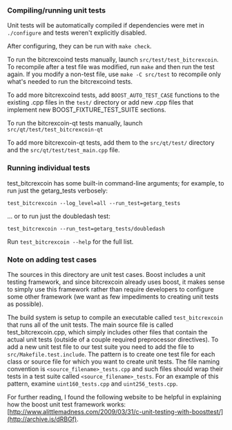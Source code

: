 ### Compiling/running unit tests

Unit tests will be automatically compiled if dependencies were met in `./configure`
and tests weren't explicitly disabled.

After configuring, they can be run with `make check`.

To run the bitcrexcoind tests manually, launch `src/test/test_bitcrexcoin`. To recompile
after a test file was modified, run `make` and then run the test again. If you
modify a non-test file, use `make -C src/test` to recompile only what's needed
to run the bitcrexcoind tests.

To add more bitcrexcoind tests, add `BOOST_AUTO_TEST_CASE` functions to the existing
.cpp files in the `test/` directory or add new .cpp files that
implement new BOOST_FIXTURE_TEST_SUITE sections.

To run the bitcrexcoin-qt tests manually, launch `src/qt/test/test_bitcrexcoin-qt`

To add more bitcrexcoin-qt tests, add them to the `src/qt/test/` directory and
the `src/qt/test/test_main.cpp` file.

### Running individual tests

test_bitcrexcoin has some built-in command-line arguments; for
example, to run just the getarg_tests verbosely:

    test_bitcrexcoin --log_level=all --run_test=getarg_tests

... or to run just the doubledash test:

    test_bitcrexcoin --run_test=getarg_tests/doubledash

Run `test_bitcrexcoin --help` for the full list.

### Note on adding test cases

The sources in this directory are unit test cases.  Boost includes a
unit testing framework, and since bitcrexcoin already uses boost, it makes
sense to simply use this framework rather than require developers to
configure some other framework (we want as few impediments to creating
unit tests as possible).

The build system is setup to compile an executable called `test_bitcrexcoin`
that runs all of the unit tests.  The main source file is called
test_bitcrexcoin.cpp, which simply includes other files that contain the
actual unit tests (outside of a couple required preprocessor
directives). To add a new unit test file to our test suite you need
to add the file to `src/Makefile.test.include`. The pattern is to
create one test file for each class or source file for which you want
to create unit tests.  The file naming convention is
`<source_filename>_tests.cpp` and such files should wrap their tests
in a test suite called `<source_filename>_tests`.  For an example of
this pattern, examine `uint160_tests.cpp` and `uint256_tests.cpp`.

For further reading, I found the following website to be helpful in
explaining how the boost unit test framework works:
[http://www.alittlemadness.com/2009/03/31/c-unit-testing-with-boosttest/](http://archive.is/dRBGf).
